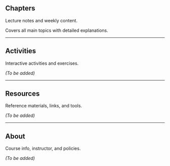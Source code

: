 ## Chapters

Lecture notes and weekly content.

Covers all main topics with detailed explanations.

---

## Activities


Interactive activities and exercises.

*(To be added)*

---

## Resources

Reference materials, links, and tools.

*(To be added)*

---

## About

Course info, instructor, and policies.

*(To be added)*
